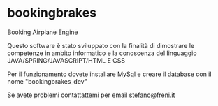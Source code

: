 # bookingbrakes
Booking Airplane Engine

Questo software è stato sviluppato con la finalità di dimostrare le competenze in ambito informatico e la conoscenza del linguaggio JAVA/SPRING/JAVASCRIPT/HTML E CSS

Per il funzionamento dovete installare MySql e creare il database con il nome "bookingbrakes_dev"

Se avete problemi contattattemi per email stefano@freni.it
